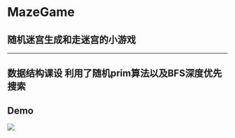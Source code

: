 # MazeGame
## 随机迷宫生成和走迷宫的小游戏
-----------------------------------
数据结构课设
利用了随机prim算法以及BFS深度优先搜索
--------------------------------------
## Demo
![](http://wx1.sinaimg.cn/mw690/0060lm7Tly1fs1vcwneaqg30or0kbdol.gif)
